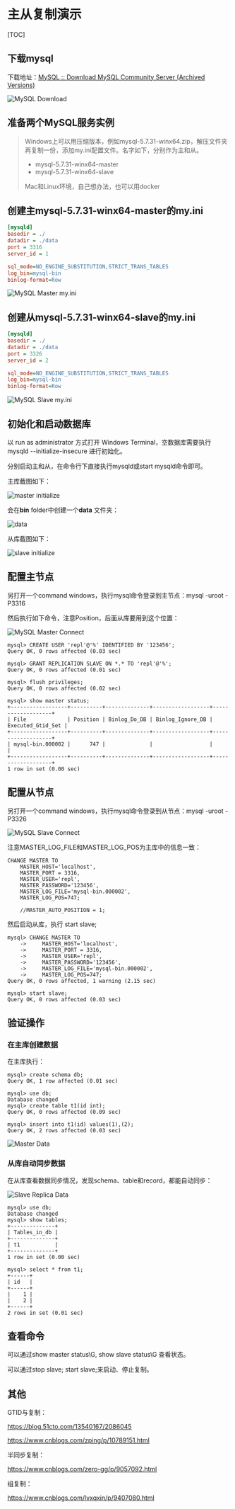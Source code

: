 # 主从复制演示

[TOC]

## 下载mysql

下载地址：[MySQL :: Download MySQL Community Server (Archived Versions)](https://downloads.mysql.com/archives/community/)

![MySQL Download](images/replica/mysql-download.png)



## 准备两个MySQL服务实例

> Windows上可以用压缩版本，例如mysql-5.7.31-winx64.zip，解压文件夹再复制一份，添加my.ini配置文件。名字如下，分别作为主和从。
>
> - mysql-5.7.31-winx64-master
> - mysql-5.7.31-winx64-slave
>
> Mac和Linux环境，自己想办法，也可以用docker



## 创建主mysql-5.7.31-winx64-master的my.ini

```ini
[mysqld]
basedir = ./
datadir = ./data
port = 3316
server_id = 1

sql_mode=NO_ENGINE_SUBSTITUTION,STRICT_TRANS_TABLES 
log_bin=mysql-bin
binlog-format=Row
```



![MySQL Master my.ini](images/replica/mysql-master-myini.png)



## 创建从mysql-5.7.31-winx64-slave的my.ini

```ini
[mysqld]
basedir = ./
datadir = ./data
port = 3326
server_id = 2

sql_mode=NO_ENGINE_SUBSTITUTION,STRICT_TRANS_TABLES 
log_bin=mysql-bin
binlog-format=Row
```

![MySQL Slave my.ini](images/replica/mysql-slave-myini.png)



## 初始化和启动数据库

以 run as administrator 方式打开 Windows Terminal，空数据库需要执行 mysqld --initialize-insecure 进行初始化。

分别启动主和从，在命令行下直接执行mysqld或start mysqld命令即可。

主库截图如下：

![master initialize](images/replica/mysql-master-initialize.png)

会在**bin** folder中创建一个**data** 文件夹：

![data](images/replica/mysql-master-initialize-result.png)



从库截图如下：

![slave initialize](images/replica/mysql-slave-initialize.png)



## 配置主节点

另打开一个command windows，执行mysql命令登录到主节点：mysql -uroot -P3316

然后执行如下命令，注意Position，后面从库要用到这个位置：

![MySQL Master Connect](images/replica/mysql-master-connect.png)



```mysql
mysql> CREATE USER 'repl'@'%' IDENTIFIED BY '123456';
Query OK, 0 rows affected (0.03 sec)

mysql> GRANT REPLICATION SLAVE ON *.* TO 'repl'@'%';
Query OK, 0 rows affected (0.01 sec)

mysql> flush privileges;
Query OK, 0 rows affected (0.02 sec)

mysql> show master status;
+------------------+----------+--------------+------------------+-------------------+
| File             | Position | Binlog_Do_DB | Binlog_Ignore_DB | Executed_Gtid_Set |
+------------------+----------+--------------+------------------+-------------------+
| mysql-bin.000002 |      747 |              |                  |                   |
+------------------+----------+--------------+------------------+-------------------+
1 row in set (0.00 sec)
```



## 配置从节点

另打开一个command windows，执行mysql命令登录到从节点：mysql -uroot -P3326

![MySQL Slave Connect](images/replica/mysql-slave-connect.png)

注意MASTER_LOG_FILE和MASTER_LOG_POS为主库中的信息一致：

```mysql
CHANGE MASTER TO
    MASTER_HOST='localhost',  
    MASTER_PORT = 3316,
    MASTER_USER='repl',      
    MASTER_PASSWORD='123456',   
    MASTER_LOG_FILE='mysql-bin.000002',
    MASTER_LOG_POS=747;
    
    //MASTER_AUTO_POSITION = 1;
```

然后启动从库，执行 start slave;    

```mysql
mysql> CHANGE MASTER TO
    ->     MASTER_HOST='localhost',
    ->     MASTER_PORT = 3316,
    ->     MASTER_USER='repl',
    ->     MASTER_PASSWORD='123456',
    ->     MASTER_LOG_FILE='mysql-bin.000002',
    ->     MASTER_LOG_POS=747;
Query OK, 0 rows affected, 1 warning (2.15 sec)

mysql> start slave;
Query OK, 0 rows affected (0.03 sec)
```



## 验证操作

### 在主库创建数据

在主库执行：

```mysql
mysql> create schema db;
Query OK, 1 row affected (0.01 sec)

mysql> use db;
Database changed
mysql> create table t1(id int);
Query OK, 0 rows affected (0.09 sec)

mysql> insert into t1(id) values(1),(2);
Query OK, 2 rows affected (0.03 sec)
```

![Master Data](images/replica/mysql-master-create-data.png)

### 从库自动同步数据

在从库查看数据同步情况，发现schema、table和record，都能自动同步：

![Slave Replica Data](images/replica/mysql-slave-replica-data.png)

```mysql
mysql> use db;
Database changed
mysql> show tables;
+--------------+
| Tables_in_db |
+--------------+
| t1           |
+--------------+
1 row in set (0.00 sec)

mysql> select * from t1;
+------+
| id   |
+------+
|    1 |
|    2 |
+------+
2 rows in set (0.01 sec)
```



## 查看命令

可以通过show master status\G, show slave status\G 查看状态。

可以通过stop slave; start slave;来启动、停止复制。



## 其他

GTID与复制：

https://blog.51cto.com/13540167/2086045

https://www.cnblogs.com/zping/p/10789151.html

半同步复制：

https://www.cnblogs.com/zero-gg/p/9057092.html

组复制：

https://www.cnblogs.com/lvxqxin/p/9407080.html